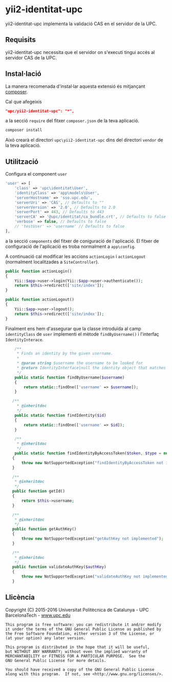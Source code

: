 yii2-identitat-upc
==================

yii2-identitat-upc implementa la validació CAS en el servidor de la UPC.

Requisits
---------

yii2-identitat-upc necessita que el servidor on s'executi tingui accés al servidor CAS de la UPC.

Instal·lació
------------

La manera recomenada d'instal·lar aquesta extensió és mitjançant [composer](http://getcomposer.org/download/).

Cal que afegeixis

```json
"upc/yii2-identitat-upc": "*",
```

a la secció `require` del fitxer `composer.json` de la teva aplicació.

```bash
composer install
```

Això crearà el directori `upc\yii2-identitat-upc` dins del directori `vendor` de la teva aplicació.

Utilització
-----------

Configura el component `user`

```php
'user' => [
    'class' => 'upc\identitat\User',
    'identityClass' => 'app\models\User',
    'serverHostname' => 'sso.upc.edu',
    'serverUri' => 'CAS', // Defaults to ""
    'serverVersion' => '2.0', // Defaults to 2.0
    'serverPort' => 443, // Defaults to 443
    'serverCA' => '@upc/identitat/ca_bundle.crt', // Defaults to false
    'verbose' => false, // Defaults to false
    // 'testUser' => 'username' // Defaults to false
],
```

a la secció `components` del fitxer de coniguració de l'aplicació. El fitxer de configuració de l'aplicació es troba normalment a `app\config`.

A continuació cal modificar les accions `actionLogin` i `actionLogout` (normalment localitzades a `SiteController`).

```php
public function actionLogin()
{
    Yii::$app->user->login(Yii::$app->user->authenticate());
    return $this->redirect(['site/index']);
}

public function actionLogout()
{
    Yii::$app->user->logout();
    return $this->redirect(['site/index']);
}
```
Finalment ens hem d'assegurar que la classe  introduïda al camp  `identityClass` de `user` implementi el mètode `findByUsername()` i  l'interfaç `IdentityInterace`.

```php
    /**
     * Finds an identity by the given username.
     *
     * @param string $username the username to be looked for
     * @return IdentityInterface|null the identity object that matches the given username.
     */
    public static function findByUsername($username)
    {
        return static::findOne(['username' => $username]);
    }

   /**
     * @inheritdoc
     */
    public static function findIdentity($id)
    {
        return static::findOne(['username' => $id]);
    }

    /**
     * @inheritdoc
     */
    public static function findIdentityByAccessToken($token, $type = null)
   {
       throw new NotSupportedException("findIdentityByAccessToken not implemented");
   }

   /**
    * @inheritdoc
    */
   public function getId()
   {
       return $this->username;
   }

   /**
    * @inheritdoc
    */
   public function getAuthKey()
   {
       throw new NotSupportedException("getAuthKey not implemented");
   }

   /**
    * @inheritdoc
    */
   public function validateAuthKey($authKey)
   {
       throw new NotSupportedException("validateAuthKey not implemented");
   }
```


Llicència
---------

Copyright (C) 2015-2016 Universitat Politècnica de Catalunya - UPC BarcelonaTech - www.upc.edu

```
This program is free software: you can redistribute it and/or modify
it under the terms of the GNU General Public License as published by
the Free Software Foundation, either version 3 of the License, or
(at your option) any later version.

This program is distributed in the hope that it will be useful,
but WITHOUT ANY WARRANTY; without even the implied warranty of
MERCHANTABILITY or FITNESS FOR A PARTICULAR PURPOSE.  See the
GNU General Public License for more details.

You should have received a copy of the GNU General Public License
along with this program.  If not, see <http://www.gnu.org/licenses/>.
```
